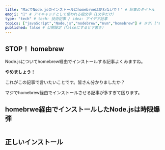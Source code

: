 ```yaml
---
title: "MacでNode.jsのインストールにhomebrweは使わないで！" # 記事のタイトル
emoji: "🍺" # アイキャッチとして使われる絵文字（1文字だけ）
type: "tech" # tech: 技術記事 / idea: アイデア記事
topics: ["javaScript","Node.js","nodebrew","nvm","homebrew"] # タグ。["markdown", "rust", "aws"]のように指定する
published: false # 公開設定（falseにすると下書き）
---
```


## STOP！ homebrew

Node.jsについてhomebrew経由でインストールする記事よくみますね。

**やめましょう！**

これがこの記事で言いたいことです。皆さん分かりましたか？

マジでhomebrew経由でインストールさせる記事が多すぎて困ります。

## homebrwe経由でインストールしたNode.jsは時限爆弾

```
```


## 正しいインストール

